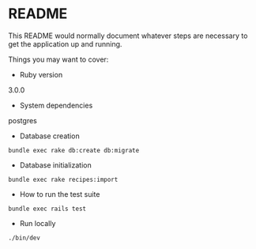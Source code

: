 # README

This README would normally document whatever steps are necessary to get the
application up and running.

Things you may want to cover:

* Ruby version 

3.0.0

* System dependencies

postgres

* Database creation

`bundle exec rake db:create db:migrate`

* Database initialization

`bundle exec rake recipes:import`

* How to run the test suite

`bundle exec rails test`

* Run locally

`./bin/dev`